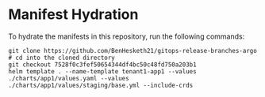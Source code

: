 # Manifest Hydration

To hydrate the manifests in this repository, run the following commands:

```shell
git clone https://github.com/BenHesketh21/gitops-release-branches-argo
# cd into the cloned directory
git checkout 7528f0c3fef50654344df4bc50c48fd750a203b1
helm template . --name-template tenant1-app1 --values ./charts/app1/values.yaml --values ./charts/app1/values/staging/base.yml --include-crds
```
